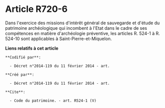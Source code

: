 # Article R720-6

Dans l'exercice des missions d'intérêt général de sauvegarde et d'étude du patrimoine archéologique qui incombent à l'Etat
dans le cadre de ses compétences en matière d'archéologie préventive, les articles R. 524-1 à R. 524-10 sont applicables à
Saint-Pierre-et-Miquelon.

**Liens relatifs à cet article**

	**Codifié par**:

	  - Décret n°2014-119 du 11 février 2014 - art.

	**Créé par**:

	  - Décret n°2014-119 du 11 février 2014 - art.

	**Cite**:

	  - Code du patrimoine. - art. R524-1 (V)
